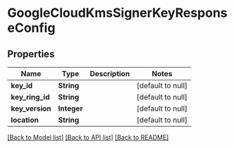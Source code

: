 # GoogleCloudKmsSignerKeyResponseConfig
## Properties

| Name | Type | Description | Notes |
|------------ | ------------- | ------------- | -------------|
| **key\_id** | **String** |  | [default to null] |
| **key\_ring\_id** | **String** |  | [default to null] |
| **key\_version** | **Integer** |  | [default to null] |
| **location** | **String** |  | [default to null] |

[[Back to Model list]](../README.md#documentation-for-models) [[Back to API list]](../README.md#documentation-for-api-endpoints) [[Back to README]](../README.md)

